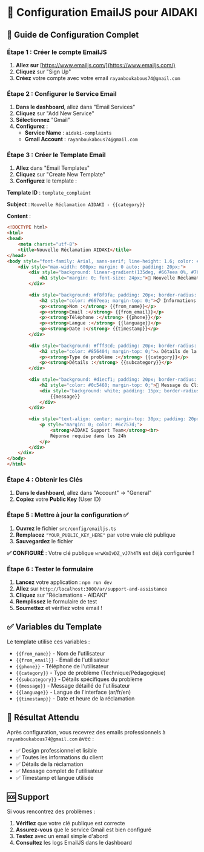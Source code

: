 # 📧 Configuration EmailJS pour AIDAKI

## 🚀 Guide de Configuration Complet

### **Étape 1 : Créer le compte EmailJS**

1. **Allez sur** [https://www.emailjs.com/](https://www.emailjs.com/)
2. **Cliquez** sur "Sign Up" 
3. **Créez** votre compte avec votre email `rayanboukabous74@gmail.com`

### **Étape 2 : Configurer le Service Email**

1. **Dans le dashboard**, allez dans "Email Services"
2. **Cliquez** sur "Add New Service"
3. **Sélectionnez** "Gmail" 
4. **Configurez** :
   - **Service Name** : `aidaki-complaints`
   - **Gmail Account** : `rayanboukabous74@gmail.com`

### **Étape 3 : Créer le Template Email**

1. **Allez** dans "Email Templates"
2. **Cliquez** sur "Create New Template"
3. **Configurez** le template :

**Template ID** : `template_complaint`

**Subject** : `Nouvelle Réclamation AIDAKI - {{category}}`

**Content** :
```html
<!DOCTYPE html>
<html>
<head>
    <meta charset="utf-8">
    <title>Nouvelle Réclamation AIDAKI</title>
</head>
<body style="font-family: Arial, sans-serif; line-height: 1.6; color: #333;">
    <div style="max-width: 600px; margin: 0 auto; padding: 20px;">
        <div style="background: linear-gradient(135deg, #667eea 0%, #764ba2 100%); color: white; padding: 20px; border-radius: 10px; text-align: center; margin-bottom: 20px;">
            <h1 style="margin: 0; font-size: 24px;">🚨 Nouvelle Réclamation AIDAKI</h1>
        </div>
        
        <div style="background: #f8f9fa; padding: 20px; border-radius: 10px; margin-bottom: 20px;">
            <h2 style="color: #667eea; margin-top: 0;">📋 Informations du Client</h2>
            <p><strong>Nom :</strong> {{from_name}}</p>
            <p><strong>Email :</strong> {{from_email}}</p>
            <p><strong>Téléphone :</strong> {{phone}}</p>
            <p><strong>Langue :</strong> {{language}}</p>
            <p><strong>Date :</strong> {{timestamp}}</p>
        </div>
        
        <div style="background: #fff3cd; padding: 20px; border-radius: 10px; margin-bottom: 20px;">
            <h2 style="color: #856404; margin-top: 0;">⚠️ Détails de la Réclamation</h2>
            <p><strong>Type de problème :</strong> {{category}}</p>
            <p><strong>Détails :</strong> {{subcategory}}</p>
        </div>
        
        <div style="background: #d1ecf1; padding: 20px; border-radius: 10px;">
            <h2 style="color: #0c5460; margin-top: 0;">💬 Message du Client</h2>
            <div style="background: white; padding: 15px; border-radius: 5px; border-left: 4px solid #17a2b8;">
                {{message}}
            </div>
        </div>
        
        <div style="text-align: center; margin-top: 30px; padding: 20px; background: #e9ecef; border-radius: 10px;">
            <p style="margin: 0; color: #6c757d;">
                <strong>AIDAKI Support Team</strong><br>
                Réponse requise dans les 24h
            </p>
        </div>
    </div>
</body>
</html>
```

### **Étape 4 : Obtenir les Clés**

1. **Dans le dashboard**, allez dans "Account" → "General"
2. **Copiez** votre **Public Key** (User ID)

### **Étape 5 : Mettre à jour la configuration** ✅

1. **Ouvrez** le fichier `src/config/emailjs.ts`
2. **Remplacez** `"YOUR_PUBLIC_KEY_HERE"` par votre vraie clé publique
3. **Sauvegardez** le fichier

**✅ CONFIGURÉ** : Votre clé publique `wrwKmIvDZ_vJ7h4TN` est déjà configurée !

### **Étape 6 : Tester le formulaire**

1. **Lancez** votre application : `npm run dev`
2. **Allez** sur `http://localhost:3000/ar/support-and-assistance`
3. **Cliquez** sur "Réclamations - AIDAKI"
4. **Remplissez** le formulaire de test
5. **Soumettez** et vérifiez votre email !

## ✅ **Variables du Template**

Le template utilise ces variables :
- `{{from_name}}` - Nom de l'utilisateur
- `{{from_email}}` - Email de l'utilisateur  
- `{{phone}}` - Téléphone de l'utilisateur
- `{{category}}` - Type de problème (Technique/Pédagogique)
- `{{subcategory}}` - Détails spécifiques du problème
- `{{message}}` - Message détaillé de l'utilisateur
- `{{language}}` - Langue de l'interface (ar/fr/en)
- `{{timestamp}}` - Date et heure de la réclamation

## 🎯 **Résultat Attendu**

Après configuration, vous recevrez des emails professionnels à `rayanboukabous74@gmail.com` avec :
- ✅ Design professionnel et lisible
- ✅ Toutes les informations du client
- ✅ Détails de la réclamation
- ✅ Message complet de l'utilisateur
- ✅ Timestamp et langue utilisée

## 🆘 **Support**

Si vous rencontrez des problèmes :
1. **Vérifiez** que votre clé publique est correcte
2. **Assurez-vous** que le service Gmail est bien configuré
3. **Testez** avec un email simple d'abord
4. **Consultez** les logs EmailJS dans le dashboard
